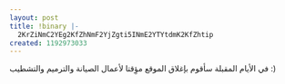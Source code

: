 ```yaml
---
layout: post
title: !binary |-
  2KrZiNmC2YEg2KfZhNmF2YjZgti5INmE2YTYtdmK2KfZhtip
created: 1192973033
---
```

<p>في الأيام المقبلة سأقوم بإغلاق الموقع مؤِقتا لأعمال الصيانة والترميم والتشطيب :)</p>
